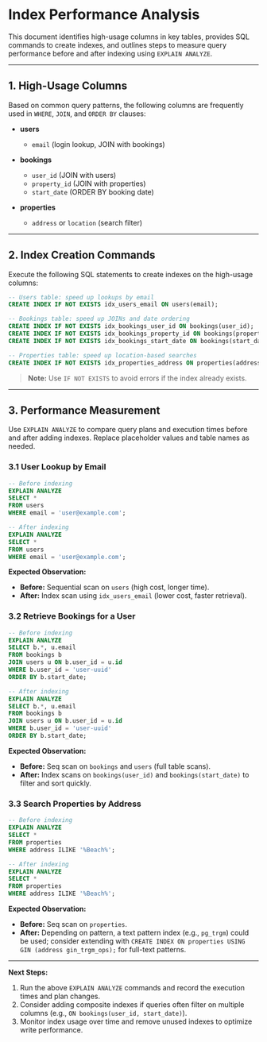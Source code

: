 # Index Performance Analysis

This document identifies high-usage columns in key tables, provides SQL commands to create indexes, and outlines steps to measure query performance before and after indexing using `EXPLAIN ANALYZE`.

---

## 1. High-Usage Columns

Based on common query patterns, the following columns are frequently used in `WHERE`, `JOIN`, and `ORDER BY` clauses:

* **users**

  * `email` (login lookup, JOIN with bookings)
* **bookings**

  * `user_id` (JOIN with users)
  * `property_id` (JOIN with properties)
  * `start_date` (ORDER BY booking date)
* **properties**

  * `address` or `location` (search filter)

---

## 2. Index Creation Commands

Execute the following SQL statements to create indexes on the high-usage columns:

```sql
-- Users table: speed up lookups by email
CREATE INDEX IF NOT EXISTS idx_users_email ON users(email);

-- Bookings table: speed up JOINs and date ordering
CREATE INDEX IF NOT EXISTS idx_bookings_user_id ON bookings(user_id);
CREATE INDEX IF NOT EXISTS idx_bookings_property_id ON bookings(property_id);
CREATE INDEX IF NOT EXISTS idx_bookings_start_date ON bookings(start_date);

-- Properties table: speed up location-based searches
CREATE INDEX IF NOT EXISTS idx_properties_address ON properties(address);
```

> **Note:** Use `IF NOT EXISTS` to avoid errors if the index already exists.

---

## 3. Performance Measurement

Use `EXPLAIN ANALYZE` to compare query plans and execution times before and after adding indexes. Replace placeholder values and table names as needed.

### 3.1 User Lookup by Email

```sql
-- Before indexing
EXPLAIN ANALYZE
SELECT *
FROM users
WHERE email = 'user@example.com';

-- After indexing
EXPLAIN ANALYZE
SELECT *
FROM users
WHERE email = 'user@example.com';
```

**Expected Observation:**

* **Before:** Sequential scan on `users` (high cost, longer time).
* **After:** Index scan using `idx_users_email` (lower cost, faster retrieval).

### 3.2 Retrieve Bookings for a User

```sql
-- Before indexing
EXPLAIN ANALYZE
SELECT b.*, u.email
FROM bookings b
JOIN users u ON b.user_id = u.id
WHERE b.user_id = 'user-uuid'
ORDER BY b.start_date;

-- After indexing
EXPLAIN ANALYZE
SELECT b.*, u.email
FROM bookings b
JOIN users u ON b.user_id = u.id
WHERE b.user_id = 'user-uuid'
ORDER BY b.start_date;
```

**Expected Observation:**

* **Before:** Seq scan on `bookings` and `users` (full table scans).
* **After:** Index scans on `bookings(user_id)` and `bookings(start_date)` to filter and sort quickly.

### 3.3 Search Properties by Address

```sql
-- Before indexing
EXPLAIN ANALYZE
SELECT *
FROM properties
WHERE address ILIKE '%Beach%';

-- After indexing
EXPLAIN ANALYZE
SELECT *
FROM properties
WHERE address ILIKE '%Beach%';
```

**Expected Observation:**

* **Before:** Seq scan on `properties`.
* **After:** Depending on pattern, a text pattern index (e.g., `pg_trgm`) could be used; consider extending with `CREATE INDEX ON properties USING GIN (address gin_trgm_ops);` for full-text patterns.

---

**Next Steps:**

1. Run the above `EXPLAIN ANALYZE` commands and record the execution times and plan changes.
2. Consider adding composite indexes if queries often filter on multiple columns (e.g., `ON bookings(user_id, start_date)`).
3. Monitor index usage over time and remove unused indexes to optimize write performance.
